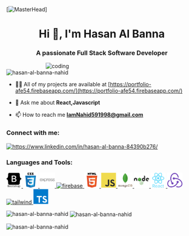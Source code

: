[![MasterHead](https://ibb.co/7nYjwGq)]
<h1 align="center">Hi 👋, I'm Hasan Al Banna</h1>
<h3 align="center">A passionate Full Stack Software Developer</h3>
<img align="right" src="[https://img.freepik.com/free-vector/vector-illustration-teenager-sitting-laptop_1441-57.jpg?w=740&t=st=1693058611~exp=1693059211~hmac=9d37a425ac95907f8439f05a5be2e590e65b1c9538bae749c29ef3e8746d3723](https://lottie.host/embed/076116be-de51-44aa-8eb0-4ac1ad4c786a/vzYJAUqYpo.json)" width="400" alt="coding"/>
<p align="left"> <img src="https://komarev.com/ghpvc/?username=hasan-al-banna-nahid&label=Profile%20views&color=0e75b6&style=flat" alt="hasan-al-banna-nahid" /> </p>

- 👨‍💻 All of my projects are available at [https://portfolio-afe54.firebaseapp.com/](https://portfolio-afe54.firebaseapp.com/)

- 💬 Ask me about **React,Javascript**

- 📫 How to reach me **IamNahid591998@gmail.com**

<h3 align="left">Connect with me:</h3>
<p align="left">
<a href="https://linkedin.com/in/https://www.linkedin.com/in/hasan-al-banna-84390b276/" target="blank"><img align="center" src="https://raw.githubusercontent.com/rahuldkjain/github-profile-readme-generator/master/src/images/icons/Social/linked-in-alt.svg" alt="https://www.linkedin.com/in/hasan-al-banna-84390b276/" height="30" width="40" /></a>
</p>

<h3 align="left">Languages and Tools:</h3>
<p align="left"> <a href="https://getbootstrap.com" target="_blank" rel="noreferrer"> <img src="https://raw.githubusercontent.com/devicons/devicon/master/icons/bootstrap/bootstrap-plain-wordmark.svg" alt="bootstrap" width="40" height="40"/> </a> <a href="https://www.w3schools.com/css/" target="_blank" rel="noreferrer"> <img src="https://raw.githubusercontent.com/devicons/devicon/master/icons/css3/css3-original-wordmark.svg" alt="css3" width="40" height="40"/> </a> <a href="https://expressjs.com" target="_blank" rel="noreferrer"> <img src="https://raw.githubusercontent.com/devicons/devicon/master/icons/express/express-original-wordmark.svg" alt="express" width="40" height="40"/> </a> <a href="https://firebase.google.com/" target="_blank" rel="noreferrer"> <img src="https://www.vectorlogo.zone/logos/firebase/firebase-icon.svg" alt="firebase" width="40" height="40"/> </a> <a href="https://www.w3.org/html/" target="_blank" rel="noreferrer"> <img src="https://raw.githubusercontent.com/devicons/devicon/master/icons/html5/html5-original-wordmark.svg" alt="html5" width="40" height="40"/> </a> <a href="https://developer.mozilla.org/en-US/docs/Web/JavaScript" target="_blank" rel="noreferrer"> <img src="https://raw.githubusercontent.com/devicons/devicon/master/icons/javascript/javascript-original.svg" alt="javascript" width="40" height="40"/> </a> <a href="https://www.mongodb.com/" target="_blank" rel="noreferrer"> <img src="https://raw.githubusercontent.com/devicons/devicon/master/icons/mongodb/mongodb-original-wordmark.svg" alt="mongodb" width="40" height="40"/> </a> <a href="https://nodejs.org" target="_blank" rel="noreferrer"> <img src="https://raw.githubusercontent.com/devicons/devicon/master/icons/nodejs/nodejs-original-wordmark.svg" alt="nodejs" width="40" height="40"/> </a> <a href="https://reactjs.org/" target="_blank" rel="noreferrer"> <img src="https://raw.githubusercontent.com/devicons/devicon/master/icons/react/react-original-wordmark.svg" alt="react" width="40" height="40"/> </a> <a href="https://redux.js.org" target="_blank" rel="noreferrer"> <img src="https://raw.githubusercontent.com/devicons/devicon/master/icons/redux/redux-original.svg" alt="redux" width="40" height="40"/> </a> <a href="https://tailwindcss.com/" target="_blank" rel="noreferrer"> <img src="https://www.vectorlogo.zone/logos/tailwindcss/tailwindcss-icon.svg" alt="tailwind" width="40" height="40"/> </a> <a href="https://www.typescriptlang.org/" target="_blank" rel="noreferrer"> <img src="https://raw.githubusercontent.com/devicons/devicon/master/icons/typescript/typescript-original.svg" alt="typescript" width="40" height="40"/> </a> </p>

<p><img align="left" src="https://github-readme-stats.vercel.app/api/top-langs?username=hasan-al-banna-nahid&show_icons=true&locale=en&layout=compact" alt="hasan-al-banna-nahid" /></p>

<p>&nbsp;<img align="center" src="https://github-readme-stats.vercel.app/api?username=hasan-al-banna-nahid&show_icons=true&locale=en" alt="hasan-al-banna-nahid" /></p>

<p><img align="center" src="https://github-readme-streak-stats.herokuapp.com/?user=hasan-al-banna-nahid&" alt="hasan-al-banna-nahid" /></p>
